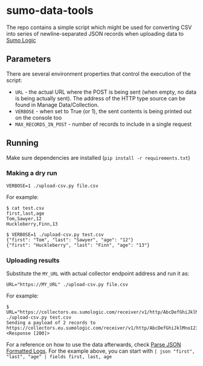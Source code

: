 # sumo-data-tools
The repo contains a simple script which might be used for converting CSV into series of newline-separated
JSON records when uploading data to [Sumo Logic](https://sumologic.com)

## Parameters

There are several environment properties that control the execution of the script:

* `URL` - the actual URL where the POST is being sent (when empty, no data is being actually sent). The address 
of the HTTP type source can be found in Manage Data/Collection.
* `VERBOSE` - when set to True (or 1), the sent contents is being printed out on the console too
* `MAX_RECORDS_IN_POST` - number of records to include in a single request

## Running

Make sure dependencies are installed (`pip install -r requirements.txt`) 

### Making a dry run

`VERBOSE=1 ./upload-csv.py file.csv`

For example:

```
$ cat test.csv
first,last,age
Tom,Sawyer,12
Huckleberry,Finn,13

$ VERBOSE=1 ./upload-csv.py test.csv
{"first": "Tom", "last": "Sawyer", "age": "12"}
{"first": "Huckleberry", "last": "Finn", "age": "13"}
```

### Uploading results

Substitute the `MY_URL` with actual collector endpoint address and run it as:

`URL="https://MY_URL" ./upload-csv.py file.csv`

For example:

```
$ URL="https://collectors.eu.sumologic.com/receiver/v1/http/AbcDefGhiJklMno123AbcDefGhiJklMno123==" ./upload-csv.py test.csv
Sending a payload of 2 records to https://collectors.eu.sumologic.com/receiver/v1/http/AbcDefGhiJklMno123AbcDefGhiJklMno123==
<Response [200]>
```

For a reference on how to use the data afterwards, check 
[Parse JSON Formatted Logs](https://help.sumologic.com/05Search/Search-Query-Language/01-Parse-Operators/03-Parse-JSON-Formatted-Logs). 
For the example above, you can start with `| json "first", "last", "age" | fields first, last, age`


